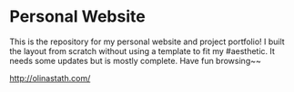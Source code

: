 ﻿# Personal Website

This is the repository for my personal website and project portfolio! I built the layout from scratch without using a template to fit my #aesthetic. It needs some updates but is mostly complete. Have fun browsing~~

http://olinastath.com/
